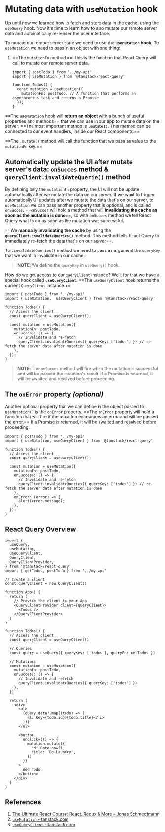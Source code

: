 # Mutating data with `useMutation` hook

Up until now we learned how to fetch and store data in the cache, using the `useQuery` hook. Now it's time to learn how to also mutate our remote server data and automatically re-render the user interface.

To mutate our remote server state we need to use the **`useMutation` hook**. To `useMutation` we need to pass in an object with one thing:

1. ==The `mutationFn` method.== This is the function that React Query will call to mutate our remote server data.

   ```react
   import { postTodo } from '../my-api'
   import { useMutation } from '@tanstack/react-query'
   
   function Todos() {
     const mutation = useMutation({ 
       mutationFn: postTodo, // A function that performs an asynchronous task and returns a Promise 
     });
   }
   ```

==The `useMutation` hook will **return an object** with a bunch of useful properties and methods== that we can use in our app to mutate data on the server. ==The most important method is **`.mutate()`**. This method can be connected to our event handlers, inside our React components.==

==The `.mutate()` method will call the function that we pass as value to the `mutationFn` key.==

## Automatically update the UI after mutate server's data: `onSucces` method & `queryClient.invalidateQuerie()` method

By defining only the `mutationFn` property, the UI will not be update automatically after we mutate the data on our server. If we want to trigger automatically UI updates after we mutate the data that's on our server, to `useMutation` we can pass another property that is optional, and is called `onSucces`. ==`onSucces` will hold a method that will **invalidating the cache as soon as the mutation is done**==, so with `onSucces` method we tell React Query what to do as soon as the mutation was successful.

==We **manually invalidating the cache** by using the **`queryClient.invalidateQueries()`** method. This method tells React Query to immediately re-fetch the data that's on our server==.

To `.invalidateQueries()` method we need to pass as argument the `queryKey` that we want to invalidate in our cache.

> **NOTE**: We define the `queryKey` in `useQuery()` hook.

How do we get access to our `queryClient` instance? Well, for that we have a special hook called **`useQueryClient`**. ==The `useQueryClient` hook returns the current `QueryClient` instance.==

```react
import { postTodo } from '../my-api'
import { useMutation,  useQueryClient } from '@tanstack/react-query'

function Todos() {
  // Access the client
  const queryClient = useQueryClient();
  
  const mutation = useMutation({
    mutationFn: postTodo,
    onSuccess: () => {
      // Invalidate and re-fetch
      queryClient.invalidateQueries({ queryKey: ['todos'] }) // re-fetch the server data after mutation is done
    },
  });
}
```

> **NOTE**: The `onSucces` method will fire when the mutation is successful and will be passed the mutation's result. If a Promise is returned, it will be awaited and resolved before proceeding.

## The `onError` property _(optional)_

Another optional property that we can define in the object passed to `useMutation()` is the `onError` property. ==The `onError` property will hold a function that will fire if the mutation encounters an error and will be passed the error.== If a Promise is returned, it will be awaited and resolved before proceeding.

```react
import { postTodo } from '../my-api'
import { useMutation, useQueryClient } from '@tanstack/react-query'

function Todos() {
  // Access the client
  const queryClient = useQueryClient();
  
  const mutation = useMutation({
    mutationFn: postTodo,
    onSuccess: () => {
      // Invalidate and re-fetch
      queryClient.invalidateQueries({ queryKey: ['todos'] }) // re-fetch the server data after mutation is done
    },
    onError: (error) => {
      alert(error.message);
    },
  });
}
```

## React Query Overview

```react
import {
  useQuery,
  useMutation,
  useQueryClient,
  QueryClient,
  QueryClientProvider,
} from '@tanstack/react-query'
import { getTodos, postTodo } from '../my-api'

// Create a client
const queryClient = new QueryClient()

function App() {
  return (
    // Provide the client to your App
    <QueryClientProvider client={queryClient}>
      <Todos />
    </QueryClientProvider>
  )
}

function Todos() {
  // Access the client
  const queryClient = useQueryClient()

  // Queries
  const query = useQuery({ queryKey: ['todos'], queryFn: getTodos })

  // Mutations
  const mutation = useMutation({
    mutationFn: postTodo,
    onSuccess: () => {
      // Invalidate and refetch
      queryClient.invalidateQueries({ queryKey: ['todos'] })
    },
  })

  return (
    <div>
      <ul>
        {query.data?.map((todo) => (
          <li key={todo.id}>{todo.title}</li>
        ))}
      </ul>

      <button
        onClick={() => {
          mutation.mutate({
            id: Date.now(),
            title: 'Do Laundry',
          })
        }}
      >
        Add Todo
      </button>
    </div>
  )
}
```

## References

1. [The Ultimate React Course: React, Redux & More - Jonas Schmedtmann](https://www.udemy.com/course/the-ultimate-react-course/)
2. [`useMutation` - tanstack.com](https://tanstack.com/query/latest/docs/react/reference/useMutation)
3. [`useQueryClient` - tanstack.com](https://tanstack.com/query/latest/docs/react/reference/useQueryClient)